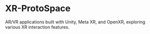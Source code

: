 # XR-ProtoSpace
AR/VR applications built with Unity, Meta XR, and OpenXR, exploring various XR interaction features.

